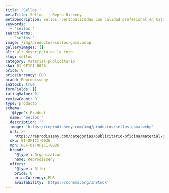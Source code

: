 ```yaml
---
title: 'Sellos '
metaTitle: Sellos  | Repro Disseny
metaDescription: Sellos  personalizadas con calidad profesional en Cataluña.
keywords:
  - 'sellos '
searchTerms:
  - 'sellos '
image: /img/productos/sellos-goma.webp
galleryImages: []
alt: alt descripció de la foto
slug: sellos
category: material-publicitario
sku: 01-OFICI-0026
price: 0
priceCurrency: EUR
brand: Reprodisseny
inStock: true
formFields: []
ratingValue: 0
reviewCount: 0
type: producto
schema:
  '@type': Product
  name: 'Sellos '
  description: ''
  image: 'https://reprodisseny.com/img/productos/sellos-goma.webp'
  url: >-
    https://reprodisseny.com/categorias/publicitario-oficina/material-publicitario/sellos
  sku: 01-OFICI-0026
  mpn: REF-01-OFICI-0026
  brand:
    '@type': Organization
    name: Reprodisseny
  offers:
    '@type': Offer
    price: 0
    priceCurrency: EUR
    availability: 'https://schema.org/InStock'
---
```


